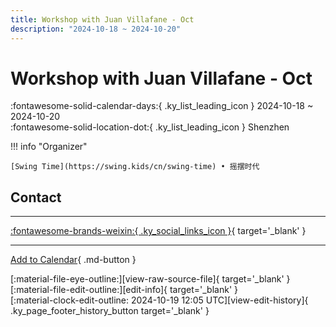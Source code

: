 ```yaml
---
title: Workshop with Juan Villafane - Oct
description: "2024-10-18 ~ 2024-10-20"
---
```


# Workshop with Juan Villafane - Oct 

:fontawesome-solid-calendar-days:{ .ky_list_leading_icon } 2024-10-18 ~ 2024-10-20  
:fontawesome-solid-location-dot:{ .ky_list_leading_icon } Shenzhen  

!!! info "Organizer"

    [Swing Time](https://swing.kids/cn/swing-time) • 摇摆时代  

## Contact


---

 [:fontawesome-brands-weixin:{ .ky_social_links_icon }](https://mp.weixin.qq.com/s/1iYPIFwVz-r-Z4yGzwvQ4w){ target='_blank' }

---

[Add to Calendar](https://swing.news/ics/en/2024/cn/workshop-with-juan-villafane-oct-2024.ics){ .md-button }

<div class="ky_page_footer" markdown>
<div class="ky_page_footer_trailing" markdown="span">
[:material-file-eye-outline:][view-raw-source-file]{ target='_blank' }
[:material-file-edit-outline:][edit-info]{ target='_blank' }
</div>
<div class="ky_page_footer_leading" markdown="span">
[:material-clock-edit-outline: 2024-10-19 12:05 UTC][view-edit-history]{ .ky_page_footer_history_button target='_blank' }
</div>
</div>

[view-raw-source-file]: https://github.com/swingdance/events/blob/main/2024/cn/workshop-with-juan-villafane-oct-2024.json "View Raw Source File"
[edit-info]: https://github.com/swingdance/events/issues/new?assignees=&labels=update+event&projects=&template=03-update_entity.yml&title=%5B2024%2Fcn%5D%20Workshop%20with%20Juan%20Villafane%20-%20Oct&region=cn&year=2024&id=workshop-with-juan-villafane-oct-2024&name=Workshop%20with%20Juan%20Villafane%20-%20Oct&org_id=swing-time "Edit Info"

[view-edit-history]: https://github.com/swingdance/events/commits/main/2024/cn/workshop-with-juan-villafane-oct-2024.json "View Edit History"

